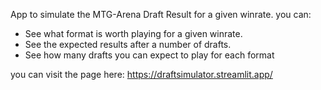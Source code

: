 App to simulate the MTG-Arena Draft Result for a given winrate.
you can:
- See what format is worth playing for a given winrate.
- See the expected results after a number of drafts.
- See how many drafts you can expect to play for each format

you can visit the page here: https://draftsimulator.streamlit.app/
